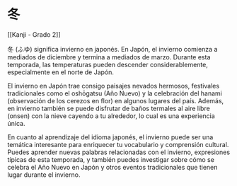 # 冬

[[Kanji - Grado 2]]

冬 (ふゆ) significa invierno en japonés. En Japón, el invierno comienza a mediados de diciembre y termina a mediados de marzo. Durante esta temporada, las temperaturas pueden descender considerablemente, especialmente en el norte de Japón.

El invierno en Japón trae consigo paisajes nevados hermosos, festivales tradicionales como el oshōgatsu (Año Nuevo) y la celebración del hanami (observación de los cerezos en flor) en algunos lugares del país. Además, en invierno también se puede disfrutar de baños termales al aire libre (onsen) con la nieve cayendo a tu alrededor, lo cual es una experiencia única.

En cuanto al aprendizaje del idioma japonés, el invierno puede ser una temática interesante para enriquecer tu vocabulario y comprensión cultural. Puedes aprender nuevas palabras relacionadas con el invierno, expresiones típicas de esta temporada, y también puedes investigar sobre cómo se celebra el Año Nuevo en Japón y otros eventos tradicionales que tienen lugar durante el invierno.
